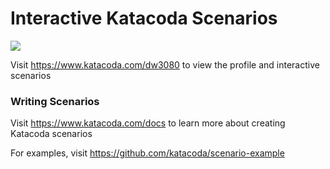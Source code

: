 # Interactive Katacoda Scenarios

[![](http://shields.katacoda.com/katacoda/dw3080/count.svg)](https://www.katacoda.com/dw3080 "Get your profile on Katacoda.com")

Visit https://www.katacoda.com/dw3080 to view the profile and interactive scenarios

### Writing Scenarios
Visit https://www.katacoda.com/docs to learn more about creating Katacoda scenarios

For examples, visit https://github.com/katacoda/scenario-example
